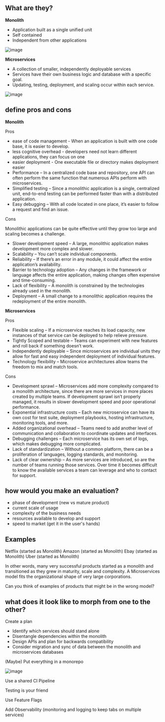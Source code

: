 <h2>What are they?</h2>

**Monolith**

* Application built as a single unified unit
* Self contained
* Independent from other applications

![image](https://user-images.githubusercontent.com/20523663/192886732-0db9a01f-4ce5-400d-a3b2-c6370e12c1f7.png)

**Microservices**
* A collection of smaller, independently deployable services
* Services have their own business logic and database with a specific goal. 
* Updating, testing, deployment, and scaling occur within each service.

![image](https://user-images.githubusercontent.com/20523663/192887168-41006eca-562c-44a3-ac1d-7461265ad4dd.png)


<h2>define pros and cons</h2>

**Monolith**

Pros

* ease of code management -  When an application is built with one code base, it is easier to develop.
* less cognitive overhead - developers need not learn different applications, they can focus on one
* easier deployment - One executable file or directory makes deployment easier
* Performance – In a centralized code base and repository, one API can often perform the same function that numerous APIs perform with microservices.
* Simplified testing – Since a monolithic application is a single, centralized unit, end-to-end testing can be performed faster than with a distributed application. 
* Easy debugging – With all code located in one place, it’s easier to follow a request and find an issue.

Cons

Monolithic applications can be quite effective until they grow too large and scaling becomes a challenge. 
* Slower development speed – A large, monolithic application makes development more complex and slower.
* Scalability – You can’t scale individual components.
* Reliability – If there’s an error in any module, it could affect the entire application’s availability.
* Barrier to technology adoption – Any changes in the framework or language affects the entire application, making changes often expensive and time-consuming.
* Lack of flexibility – A monolith is constrained by the technologies already used in the monolith.
* Deployment – A small change to a monolithic application requires the redeployment of the entire monolith.

**Microservices**

Pros

* Flexible scaling – If a microservice reaches its load capacity, new instances of that service can be deployed to help relieve pressure.
* Tightly Scoped and testable – Teams can experiment with new features and roll back if something doesn’t work. 
* Independently deployable – Since microservices are individual units they allow for fast and easy independent deployment of individual features. 
* Technology flexibility – Microservice architectures allow teams the freedom to mix and match tools. 

Cons

* Development sprawl – Microservices add more complexity compared to a monolith architecture, since there are more services in more places created by multiple teams. If development sprawl isn’t properly managed, it results in slower development speed and poor operational performance. 
* Exponential infrastructure costs – Each new microservice can have its own cost for test suite, deployment playbooks, hosting infrastructure, monitoring tools, and more.
* Added organizational overhead – Teams need to add another level of communication and collaboration to coordinate updates and interfaces. 
* Debugging challenges – Each microservice has its own set of logs, which makes debugging more complicated.  
* Lack of standardization – Without a common platform, there can be a proliferation of languages, logging standards, and monitoring. 
* Lack of clear ownership – As more services are introduced, so are the number of teams running those services. Over time it becomes difficult to know the available services a team can leverage and who to contact for support.



<h2>how would you make an evaluation?</h2>

* phase of development (new vs mature product)
* current scale of usage
* complexity of the business needs
* resources available to develop and support
* speed to market (get it in the user's hands)

<h2>Examples</h2>

Netflix (started as Monolith)
Amazon (started as Monolith)
Ebay (started as Monolith)
Uber (started as Monolith)

In other words, many very successful products started as a monolith and transitioned as they grew in maturity, scale and complexity. A Microservices model fits the organizational shape of very large corporations. 
 
Can you think of examples of products that might be in the wrong model?

<h2>what does it look like to morph from one to the other?</h2>

Create a plan
* Identify which services should stand alone
* Disentangle dependencies within the monolith
* Design APIs and plan for backwards compatibility
* Consider migration and sync of data between the monolith and microservices databases

(Maybe) Put everything in a monorepo

![image](https://user-images.githubusercontent.com/20523663/193133291-7282722b-6bb5-4d41-9bd2-6b19d6dc2729.png)

Use a shared CI Pipeline

Testing is your friend

Use Feature Flags

Add Observability (monitoring and logging to keep tabs on multiple services)

